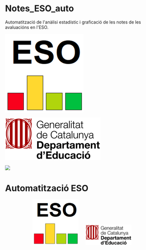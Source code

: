# Notes_ESO_auto
Automatització de l'anàlisi estadístic i graficació de les notes de les avaluacións en l'ESO.

![](https://github.com/josepACTG/Notes_ESO_auto/blob/main/www/Icon.png)

![](https://github.com/josepACTG/Notes_ESO_auto/blob/main/www/departament_educacio.jpg)

![](https://github.com/josepACTG/Notes_ESO_auto/blob/main/www/a1.gif)



# Automatització ESO

<p align="center">
  <img src="https://github.com/josepACTG/Notes_ESO_auto/blob/main/www/Icon.png" alt="Icon" width="150"/>
  &nbsp;&nbsp;&nbsp;&nbsp;
  <img src="https://github.com/josepACTG/Notes_ESO_auto/blob/main/www/departament_educacio.jpg" alt="Departament Educació" width="150"/>
</p>
